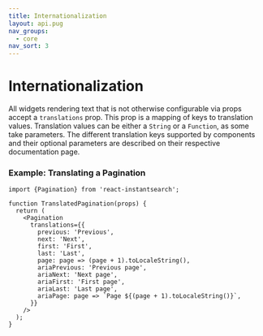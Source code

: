 ```yaml
---
title: Internationalization
layout: api.pug
nav_groups:
  - core
nav_sort: 3
---
```


# Internationalization

All widgets rendering text that is not otherwise configurable via props accept a `translations` prop. This prop is a mapping of keys to translation values. Translation values can be either a `String` or a `Function`, as some take parameters. The different translation keys supported by components and their optional parameters are described on their respective documentation page.

### Example: Translating a Pagination

```
import {Pagination} from 'react-instantsearch';

function TranslatedPagination(props) {
  return (
    <Pagination
      translations={{
        previous: 'Previous',
        next: 'Next',
        first: 'First',
        last: 'Last',
        page: page => (page + 1).toLocaleString(),
        ariaPrevious: 'Previous page',
        ariaNext: 'Next page',
        ariaFirst: 'First page',
        ariaLast: 'Last page',
        ariaPage: page => `Page ${(page + 1).toLocaleString()}`,
      }}
    />
  );
}
```
